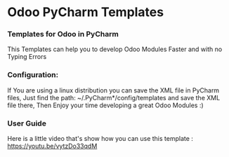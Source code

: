 # Odoo PyCharm Templates
### Templates for Odoo in PyCharm

This Templates can help you to develop Odoo Modules Faster and with no Typing Errors

### Configuration:
If You are using a linux distribution you can save the XML file in PyCharm files, Just find the path:
	~/.PyCharm*/config/templates
and save the XML file there, Then Enjoy your time developing a great Odoo Modules :)

### User Guide
Here is a little video that's show how you can use this template : https://youtu.be/vytzDo33qdM
